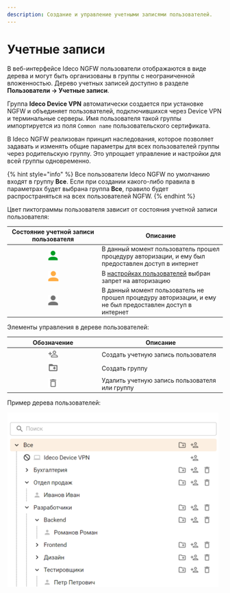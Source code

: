 ```yaml
---
description: Создание и управление учетными записями пользователей.
---
```


# Учетные записи

В веб-интерфейсе Ideco NGFW пользователи отображаются в виде дерева и могут быть организованы в группы с неограниченной вложенностью. Дерево учетных записей доступно в разделе **Пользователи -> Учетные записи**. 

Группа **Ideco Device VPN** автоматически создается при установке NGFW и объединяет пользователей, подключившихся через Device VPN и терминальные серверы. Имя пользователя такой группы импортируется из поля `Common name` пользовательского сертификата.

В Ideco NGFW реализован принцип наследования, которое позволяет задавать и изменять общие параметры для всех пользователей группы через родительскую группу. Это упрощает управление и настройки для всей группы одновременно.

{% hint style="info" %}
Все пользователи Ideco NGFW по умолчанию входят в группу **Все**. Если при создании какого-либо правила в параметрах будет выбрана группа **Все**, правило будет распространяться на всех пользователей NGFW.
{% endhint %}

Цвет пиктограммы пользователя зависит от состояния учетной записи пользователя:

<table><thead><tr><th width="200" align="center">Состояние учетной записи пользователя</th><th>Описание</th></tr></thead><tbody><tr><td align="center"><img src="/.gitbook/assets/icon-green.png" alt="icon-green.png" data-size="line"></td><td>В данный момент пользователь прошел процедуру авторизации, и ему был предоставлен доступ в интернет</td></tr><tr><td align="center"><img src="/.gitbook/assets/icon-yellow.png" alt="icon-yellow.png" data-size="line"></td><td>В <a href="customization-of-users.md">настройках пользователей</a> выбран запрет на авторизацию</td></tr><tr><td align="center"><img src="/.gitbook/assets/icon-account.png" alt="icon-account.png" data-size="line"></td><td>В данный момент пользователь не прошел процедуру авторизации, и ему не был предоставлен доступ в интернет</td></tr></tbody></table>

Элементы управления в дереве пользователей:

<table><thead><tr><th width="200" align="center">Обозначение</th><th>Описание</th></tr></thead><tbody><tr><td align="center"><img src="/.gitbook/assets/icon-add-user.png" alt=""></td><td>Создать учетную запись пользователя</td></tr><tr><td align="center"><img src="/.gitbook/assets/icon-folder.png" alt=""></td><td>Создать группу</td></tr><tr><td align="center"><img src="/.gitbook/assets/icon-delete2.png" alt=""></td><td>Удалить учетную запись пользователя или группу</td></tr></tbody></table>

Пример дерева пользователей:

![](/.gitbook/assets/tree.png)